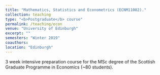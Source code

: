 ```yaml
---
title: "Mathematics, Statistics and Econometrics (ECNM11002)."
collection: teaching
type: "<b>Postgraduate</b> course"
permalink: /teaching/econ
venue: "University of Edinburgh"
excerpt: ""
semesters: "Winter 2019"
coauthors: 
location: "Edinburgh"
---
```


3 week intensive preparation course for the MSc degree of the Scottish Graduate Programme in Economics (~80 students).
